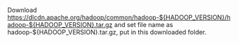 Download https://dlcdn.apache.org/hadoop/common/hadoop-${HADOOP_VERSION}/hadoop-${HADOOP_VERSION}.tar.gz and set file name as hadoop-${HADOOP_VERSION}.tar.gz, put in this downloaded folder.

